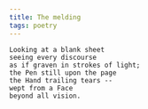 ```yaml
---
title: The melding
tags: poetry
---
```


    Looking at a blank sheet
    seeing every discourse
    as if graven in strokes of light;
    the Pen still upon the page
    the Hand trailing tears --
    wept from a Face
    beyond all vision.


